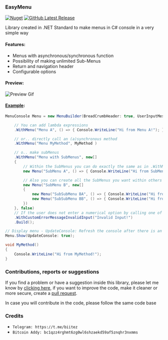 ### EasyMenu 
[![Nuget](https://img.shields.io/nuget/v/EasyMenu?style=flat-square)](https://www.nuget.org/packages/EasyMenu) [![GitHub Latest Release](https://img.shields.io/github/v/release/biitez/EasyMenu.svg?style=flat-square)](https://github.com/biitez/EasyMenu/releases)

 
Library created in .NET Standard to make menus in C# console in a very simple way

#### Features:
- Menus with asynchronous/synchronous function
- Possibility of making unlimited Sub-Menus
- Return and navigation header
- Configurable options

#### Preview:
![Preview Gif](https://i.ibb.co/8K6Vy8c/ek4f7.gif)

#### [Example](https://github.com/biitez/EasyMenu/blob/master/EasyMenu.Example/Program.cs):

```cs
MenuConsole Menu = new MenuBuilder(BreadCrumbHeader: true, UserInputMessage: "Choose:", PageNavigationSeparator: "-")

    // You can add lambda expressions
    .WithMenu("Menu A", () => { Console.WriteLine("Hi from Menu A!"); } )

    // or.. directly call an (a)synchronous method
    .WithMenu("Menu MyMethod", MyMethod )

    // o.. make subMenus
    .WithMenu("Menu with SubMenus", new[]
    {
        // Within the SubMenus you can do exactly the same as in .WithMenu
        new Menu("SubMenu A", () => { Console.WriteLine("Hi from SubMenu A!"); }),

        // Also you can create all the SubMenus you want within others
        new Menu("SubMenu B", new[]
        {
            new Menu("SubSubMenu BA", () => { Console.WriteLine("Hi from SubSubMenu BA!"); }),
            new Menu("SubSubMenu BB", () => { Console.WriteLine("Hi from SubSubMenu BB!"); }),
        })
    }, false)
    // If the user does not enter a numerical option by calling one of the Menus, this error message will appear
    .WithCustomErrorMessageInvalidInput("Invalid Input!")
    .Build();

// Display menu - UpdateConsole: Refresh the console after there is an error
Menu.Show(UpdateConsole: true);

void MyMethod()
{
    Console.WriteLine("Hi from MyMethod!");
}
```

### Contributions, reports or suggestions
If you find a problem or have a suggestion inside this library, please let me know by [clicking here](https://github.com/biitez/EasyMenu/issues), if you want to improve the code, make it cleaner or more secure, create a [pull request](https://github.com/biitez/EasyMenu/pulls). 

In case you will contribute in the code, please follow the same code base

### Credits

- `Telegram: https://t.me/biitez`
- `Bitcoin Addy: bc1qzz4rghmt6zg0wl6shzaekd59af5znqhr3nxmms`
